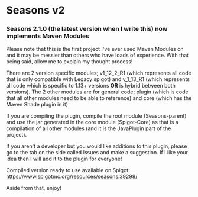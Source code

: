 <h1>Seasons v2</h1>

<h3>Seasons 2.1.0 (the latest version when I write this) now implements Maven Modules</h3>
<p>Please note that this is the first project I've ever used Maven Modules on and it may be messier than others who have loads of experience. With that being said, allow me to explain my thought process!</p>
<p>There are 2 version specific modules; v1_12_2_R1 (which represents all code that is only compatible with Legacy spigot) and v_1_13_R1 (which represents all code which is specific to 1.13+ versions <b>OR</b> is hybrid between both versions). The 2 other modules are for general code; plugin (which is code that all other modules need to be able to reference) and core (which has the Maven Shade plugin in it)</p>
<p>If you are compiling the plugin, compile the root module (Seasons-parent) and use the jar generated in the core module (Spigot-Core) as that is a compilation of all other modules (and it is the JavaPlugin part of the project).</p>

If you aren't a developer but you would like additions to this plugin, please
go to the tab on the side called Issues and make a suggestion. If I like your
idea then I will add it to the plugin for everyone!

Compiled version ready to use available on Spigot: 
https://www.spigotmc.org/resources/seasons.39298/

Aside from that, enjoy!


